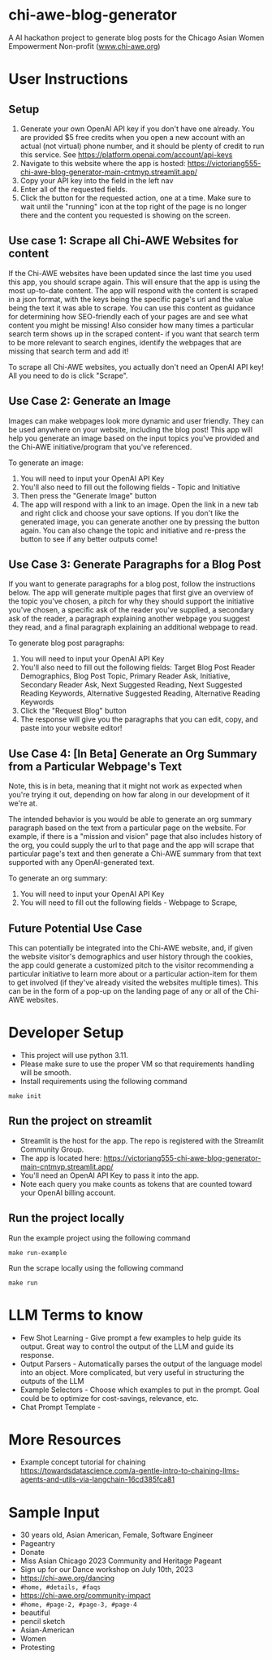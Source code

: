 # chi-awe-blog-generator
A AI hackathon project to generate blog posts for the Chicago Asian Women Empowerment Non-profit (www.chi-awe.org)

# User Instructions
## Setup
1. Generate your own OpenAI API key if you don't have one already. You are provided $5 free credits when you open a new account with an actual (not virtual) phone number, and it should be plenty of credit to run this service. See https://platform.openai.com/account/api-keys 
2. Navigate to this website where the app is hosted: https://victoriang555-chi-awe-blog-generator-main-cntmyp.streamlit.app/
3. Copy your API key into the field in the left nav
4. Enter all of the requested fields.
5. Click the button for the requested action, one at a time. Make sure to wait until the "running" icon at the top right of the page is no longer there and the content you requested is showing on the screen.

## Use case 1: Scrape all Chi-AWE Websites for content
If the Chi-AWE websites have been updated since the last time you used this app, you should scrape again. This will ensure that the app is using the most up-to-date content. The app will respond with the content is scraped in a json format, with the keys being the specific page's url and the value being the text it was able to scrape. You can use this content as guidance for determining how SEO-friendly each of your pages are and see what content you might be missing! Also consider how many times a particular search term shows up in the scraped content- if you want that search term to be more relevant to search engines, identify the webpages that are missing that search term and add it! 

To scrape all Chi-AWE websites, you actually don't need an OpenAI API key! All you need to do is click "Scrape".

## Use Case 2: Generate an Image
Images can make webpages look more dynamic and user friendly. They can be used anywhere on your website, including the blog post! This app will help you generate an image based on the input topics you've provided and the Chi-AWE initiative/program that you've referenced. 

To generate an image:
1. You will need to input your OpenAI API Key
2. You'll also need to fill out the following fields - Topic and Initiative
3. Then press the "Generate Image" button
4. The app will respond with a link to an image. Open the link in a new tab and right click and choose your save options. If you don't like the generated image, you can generate another one by pressing the button again. You can also change the topic and initiative and re-press the button to see if any better outputs come!

## Use Case 3: Generate Paragraphs for a Blog Post
If you want to generate paragraphs for a blog post, follow the instructions below. The app will generate multiple pages that first give an overview of the topic you've chosen, a pitch for why they should support the initiative you've chosen, a specific ask of the reader you've supplied, a secondary ask of the reader, a paragraph explaining another webpage you suggest they read, and a final paragraph explaining an additional webpage to read.  

To generate blog post paragraphs:
1. You will need to input your OpenAI API Key
2. You'll also need to fill out the following fields: Target Blog Post Reader Demographics, Blog Post Topic, Primary Reader Ask, Initiative, Secondary Reader Ask, Next Suggested Reading, Next Suggested Reading Keywords, Alternative Suggested Reading, Alternative Reading Keywords
3. Click the "Request Blog" button
4. The response will give you the paragraphs that you can edit, copy, and paste into your website editor! 

## Use Case 4: [In Beta] Generate an Org Summary from a Particular Webpage's Text
Note, this is in beta, meaning that it might not work as expected when you're trying it out, depending on how far along in our development of it we're at. 

The intended behavior is you would be able to generate an org summary paragraph based on the text from a particular page on the website. For example, if there is a "mission and vision" page that also includes history of the org, you could supply the url to that page and the app will scrape that particular page's text and then generate a Chi-AWE summary from that text supported with any OpenAI-generated text.

To generate an org summary:
1. You will need to input your OpenAI API Key
2. You will need to fill out the following fields - Webpage to Scrape, 

## Future Potential Use Case
This can potentially be integrated into the Chi-AWE website, and, if given the website visitor's demographics and user history through the cookies, the app could generate a customized pitch to the visitor recommending a particular initiative to learn more about or a particular action-item for them to get involved (if they've already visited the websites multiple times). This can be in the form of a pop-up on the landing page of any or all of the Chi-AWE websites.

# Developer Setup
- This project will use python 3.11. 
- Please make sure to use the proper VM so that requirements handling will be smooth.
- Install requirements using the following command
```
make init
```

## Run the project on streamlit
- Streamlit is the host for the app. The repo is registered with the Streamlit Community Group. 
- The app is located here: https://victoriang555-chi-awe-blog-generator-main-cntmyp.streamlit.app/
- You'll need an OpenAI API Key to pass it into the app.
- Note each query you make counts as tokens that are counted toward your OpenAI billing account.

## Run the project locally
Run the example project using the following command
```
make run-example
```

Run the scrape locally using the following command
```
make run
```

# LLM Terms to know
- Few Shot Learning - Give prompt a few examples to help guide its output. Great way to control the output of the LLM and guide its response.
- Output Parsers - Automatically parses the output of the language model into an object. More complicated, but very useful in structuring the outputs of the LLM
- Example Selectors - Choose which examples to put in the prompt. Goal could be to optimize for cost-savings, relevance, etc.
- Chat Prompt Template - 

# More Resources
- Example concept tutorial for chaining https://towardsdatascience.com/a-gentle-intro-to-chaining-llms-agents-and-utils-via-langchain-16cd385fca81

# Sample Input
- 30 years old, Asian American, Female, Software Engineer
- Pageantry
- Donate
- Miss Asian Chicago 2023 Community and Heritage Pageant
- Sign up for our Dance workshop on July 10th, 2023
- https://chi-awe.org/dancing
- ```#home, #details, #faqs```
- https://chi-awe.org/community-impact
- ```#home, #page-2, #page-3, #page-4```
- beautiful
- pencil sketch
- Asian-American
- Women
- Protesting